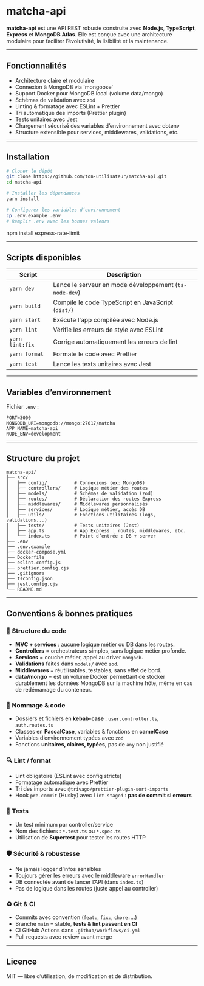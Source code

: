 # matcha-api

**matcha-api** est une API REST robuste construite avec **Node.js**, **TypeScript**, **Express** et **MongoDB Atlas**. Elle est conçue avec une architecture modulaire pour faciliter l’évolutivité, la lisibilité et la maintenance.

---

## Fonctionnalités

- Architecture claire et modulaire
- Connexion à MongoDB via 'mongoose'
- Support Docker pour MongoDB local (volume data/mongo)
- Schémas de validation avec `zod`
- Linting & formatage avec ESLint + Prettier
- Tri automatique des imports (Prettier plugin)
- Tests unitaires avec Jest
- Chargement sécurisé des variables d’environnement avec dotenv
- Structure extensible pour services, middlewares, validations, etc.

---

## Installation

```bash
# Cloner le dépôt
git clone https://github.com/ton-utilisateur/matcha-api.git
cd matcha-api

# Installer les dépendances
yarn install

# Configurer les variables d’environnement
cp .env.example .env
# Remplir .env avec les bonnes valeurs
```
npm install express-rate-limit

---

## Scripts disponibles

| Script          | Description                                            |
| --------------- | ------------------------------------------------------ |
| `yarn dev`      | Lance le serveur en mode développement (`ts-node-dev`) |
| `yarn build`    | Compile le code TypeScript en JavaScript (`dist/`)     |
| `yarn start`    | Exécute l'app compilée avec Node.js                    |
| `yarn lint`     | Vérifie les erreurs de style avec ESLint               |
| `yarn lint:fix` | Corrige automatiquement les erreurs de lint            |
| `yarn format`   | Formate le code avec Prettier                          |
| `yarn test`     | Lance les tests unitaires avec Jest                    |

---

## Variables d’environnement

Fichier `.env` :

```env
PORT=3000
MONGODB_URI=mongodb://mongo:27017/matcha
APP_NAME=matcha-api
NODE_ENV=development
```

---

## Structure du projet

```
matcha-api/
├── src/
│   ├── config/          # Connexions (ex: MongoDB)
│   ├── controllers/     # Logique métier des routes
│   ├── models/          # Schémas de validation (zod)
│   ├── routes/          # Déclaration des routes Express
│   ├── middlewares/     # Middlewares personnalisés
│   ├── services/        # Logique métier, accès DB
│   ├── utils/           # Fonctions utilitaires (logs, validations...)
│   ├── tests/           # Tests unitaires (Jest)
│   ├── app.ts           # App Express : routes, middlewares, etc.
│   └── index.ts         # Point d’entrée : DB + server
├── .env
├── .env.example
├── docker-compose.yml
├── Dockerfile
├── eslint.config.js
├── prettier.config.cjs
├── .gitignore
├── tsconfig.json
├── jest.config.cjs
└── README.md
```

---

## Conventions & bonnes pratiques

### 🧱 Structure du code

- **MVC + services** : aucune logique métier ou DB dans les routes.
- **Controllers** = orchestrateurs simples, sans logique métier profonde.
- **Services** = couche métier, appel au driver `mongodb`.
- **Validations** faites dans `models/` avec `zod`.
- **Middlewares** = réutilisables, testables, sans effet de bord.
- **data/mongo** = est un volume Docker permettant de stocker durablement les données MongoDB sur la machine hôte, même en cas de redémarrage du conteneur.

### 🧠 Nommage & code

- Dossiers et fichiers en **kebab-case** : `user.controller.ts`, `auth.routes.ts`
- Classes en **PascalCase**, variables & fonctions en **camelCase**
- Variables d’environnement typées avec `zod`
- Fonctions **unitaires, claires, typées**, pas de `any` non justifié

### 🔍 Lint / format

- Lint obligatoire (ESLint avec config stricte)
- Formatage automatique avec Prettier
- Tri des imports avec `@trivago/prettier-plugin-sort-imports`
- Hook `pre-commit` (Husky) avec `lint-staged` : **pas de commit si erreurs**

### 🧪 Tests

- Un test minimum par controller/service
- Nom des fichiers : `*.test.ts` ou `*.spec.ts`
- Utilisation de **Supertest** pour tester les routes HTTP

### 🛡️ Sécurité & robustesse

- Ne jamais logger d’infos sensibles
- Toujours gérer les erreurs avec le middleware `errorHandler`
- DB connectée avant de lancer l’API (dans `index.ts`)
- Pas de logique dans les routes (juste appel au controller)

### ♻️ Git & CI

- Commits avec convention (`feat:`, `fix:`, `chore:`...)
- Branche `main` = stable, **tests & lint passent en CI**
- CI GitHub Actions dans `.github/workflows/ci.yml`
- Pull requests avec review avant merge

---

## Licence

MIT — libre d’utilisation, de modification et de distribution.
